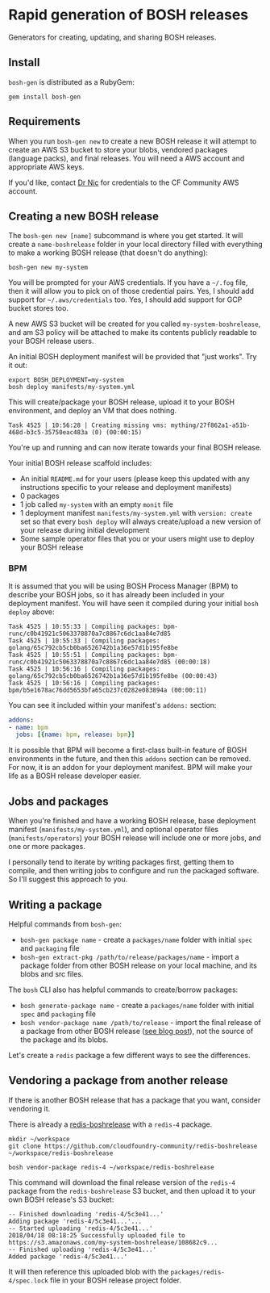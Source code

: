 # Rapid generation of BOSH releases

Generators for creating, updating, and sharing BOSH releases.

## Install

`bosh-gen` is distributed as a RubyGem:

```plain
gem install bosh-gen
```

## Requirements

When you run `bosh-gen new` to create a new BOSH release it will attempt to create an AWS S3 bucket to store your blobs, vendored packages (language packs), and final releases. You will need a AWS account and appropriate AWS keys.

If you'd like, contact [Dr Nic](mailto:drnic@starkandwayne.com) for credentials to the CF Community AWS account.

## Creating a new BOSH release

The `bosh-gen new [name]` subcommand is where you get started. It will create a `name-boshrelease` folder in your local directory filled with everything to make a working BOSH release (that doesn't do anything):

```plain
bosh-gen new my-system
```

You will be prompted for your AWS credentials. If you have a `~/.fog` file, then it will allow you to pick on of those credential pairs. Yes, I should add support for `~/.aws/credentials` too. Yes, I should add support for GCP bucket stores too.

A new AWS S3 bucket will be created for you called `my-system-boshrelease`, and am S3 policy will be attached to make its contents publicly readable to your BOSH release users.

An initial BOSH deployment manifest will be provided that "just works". Try it out:

```plain
export BOSH_DEPLOYMENT=my-system
bosh deploy manifests/my-system.yml
```

This will create/package your BOSH release, upload it to your BOSH environment, and deploy an VM that does nothing. 

```plain
Task 4525 | 10:56:28 | Creating missing vms: mything/27f862a1-a51b-468d-b3c5-35750eac483a (0) (00:00:15)
```

You're up and running and can now iterate towards your final BOSH release.

Your initial BOSH release scaffold includes:

* An initial `README.md` for your users (please keep this updated with any instructions specific to your release and deployment manifests)
* 0 packages
* 1 job called `my-system` with an empty `monit` file
* 1 deployment manifest `manifests/my-system.yml` with `version: create` set so that every `bosh deploy` will always create/upload a new version of your release during initial development
* Some sample operator files that you or your users might use to deploy your BOSH release

### BPM

It is assumed that you will be using BOSH Process Manager (BPM) to describe your BOSH jobs, so it has already been included in your deployment manifest. You will have seen it compiled during your initial `bosh deploy` above:

```plain
Task 4525 | 10:55:33 | Compiling packages: bpm-runc/c0b41921c5063378870a7c8867c6dc1aa84e7d85
Task 4525 | 10:55:33 | Compiling packages: golang/65c792cb5cb0ba6526742b1a36e57d1b195fe8be
Task 4525 | 10:55:51 | Compiling packages: bpm-runc/c0b41921c5063378870a7c8867c6dc1aa84e7d85 (00:00:18)
Task 4525 | 10:56:16 | Compiling packages: golang/65c792cb5cb0ba6526742b1a36e57d1b195fe8be (00:00:43)
Task 4525 | 10:56:16 | Compiling packages: bpm/b5e1678ac76dd5653bfa65cb237c0282e083894a (00:00:11)
```

You can see it included within your manifest's `addons:` section:

```yaml
addons:
- name: bpm
  jobs: [{name: bpm, release: bpm}]
```

It is possible that BPM will become a first-class built-in feature of BOSH environments in the future, and then this `addons` section can be removed. For now, it is an addon for your deployment manifest. BPM will make your life as a BOSH release developer easier.

## Jobs and packages

When you're finished and have a working BOSH release, base deployment manifest (`manifests/my-system.yml`), and optional operator files (`manifests/operators`) your BOSH release will include one or more jobs, and one or more packages.

I personally tend to iterate by writing packages first, getting them to compile, and then writing jobs to configure and run the packaged software. So I'll suggest this approach to you.

## Writing a package

Helpful commands from `bosh-gen`:

* `bosh-gen package name` - create a `packages/name` folder with initial `spec` and `packaging` file
* `bosh-gen extract-pkg /path/to/release/packages/name` - import a package folder from other BOSH release on your local machine, and its blobs and src files.

The `bosh` CLI also has helpful commands to create/borrow packages:

* `bosh generate-package name` - create a `packages/name` folder with initial `spec` and `packaging` file
* `bosh vendor-package name /path/to/release` - import the final release of a package from other BOSH release ([see blog post](https://starkandwayne.com/blog/build-bosh-releases-faster-with-language-packs/)), not the source of the package and its blobs.

Let's create a `redis` package a few different ways to see the differences.

## Vendoring a package from another release

If there is another BOSH release that has a package that you want, consider vendoring it.

There is already a [redis-boshrelease](https://github.com/cloudfoundry-community/redis-boshrelease) with a `redis-4` package.

```plain
mkdir ~/workspace
git clone https://github.com/cloudfoundry-community/redis-boshrelease ~/workspace/redis-boshrelease

bosh vendor-package redis-4 ~/workspace/redis-boshrelease
```

This command will download the final release version of the `redis-4` package from the `redis-boshrelease` S3 bucket, and then upload it to your own BOSH release's S3 bucket:

```plain
-- Finished downloading 'redis-4/5c3e41...'
Adding package 'redis-4/5c3e41...'...
-- Started uploading 'redis-4/5c3e41...'
2018/04/18 08:18:25 Successfully uploaded file to https://s3.amazonaws.com/my-system-boshrelease/108682c9...
-- Finished uploading 'redis-4/5c3e41...'
Added package 'redis-4/5c3e41...'
```

It will then reference this uploaded blob with the `packages/redis-4/spec.lock` file in your BOSH release project folder.
